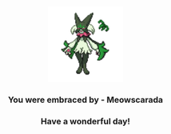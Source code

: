 <p align="center">
    <img src="https://raw.githubusercontent.com/PokeAPI/sprites/master/sprites/pokemon/908.png" width="150" height="150">
</p>
<h3 align="center">You were embraced by - <b>Meowscarada</b></h3>
<h3 align="center">Have a wonderful day!</h3>
